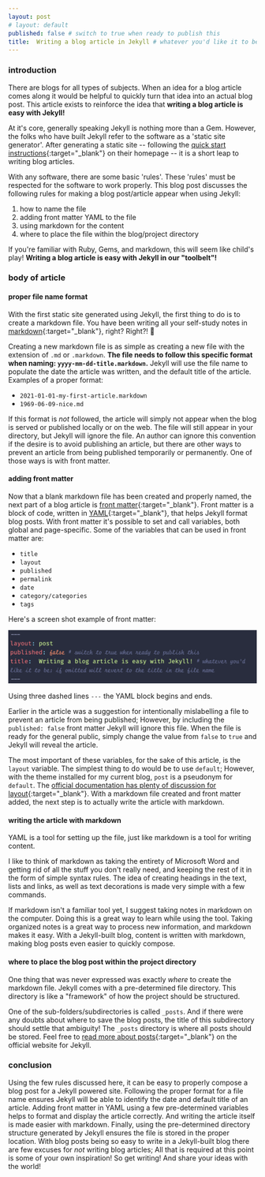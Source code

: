 ```yaml
---
layout: post
# layout: default
published: false # switch to true when ready to publish this
title:  Writing a blog article in Jekyll # whatever you'd like it to be; if omitted will revert to the title in the file name
---
```

### introduction
There are blogs for all types of subjects. When an idea for a blog article comes along it would be helpful to quickly turn that idea into an actual blog post. This article exists to reinforce the idea that **writing a blog article is easy with Jekyll!**

At it's core, generally speaking Jekyll is nothing more than a Gem. However, the folks who have built Jekyll refer to the software as a 'static site generator'. After generating a static site -- following the [quick start instructions](https://jekyllrb.com/docs/#instructions){:target="_blank"}  on their homepage -- it is a short leap to writing blog articles.

With any software, there are some basic 'rules'. These 'rules' must be respected for the software to work properly. This blog post discusses the following rules for making a blog post/article appear when using Jekyll:

1. how to name the file
2. adding front matter YAML to the file
3. using markdown for the content
4. where to place the file within the blog/project directory

If you're familiar with Ruby, Gems, and markdown, this will seem like child's play! **Writing a blog article is easy with Jekyll in our "toolbelt"!**

### body of article
#### proper file name format
With the first static site generated using Jekyll, the first thing to do is to create a markdown file. You have been writing all your self-study notes in [markdown](https://www.markdownguide.org/){:target="_blank"}, right? Right?! 🤪


Creating a new markdown file is as simple as creating a new file with the extension of `.md` or `.markdown`. **The file needs to follow this specific format when naming: `yyyy-mm-dd-title.markdown`.** Jekyll will use the file name to populate the date the article was written, and the default title of the article. Examples of a proper format:

- `2021-01-01-my-first-article.markdown`
- `1969-06-09-nice.md`

If this format is *not* followed, the article will simply not appear when the blog is served or published locally or on the web. The file will still appear in your directory, but Jekyll will ignore the file. An author can ignore this convention if the desire is to avoid publishing an article, but there are other ways to prevent an article from being published temporarily or permanently. One of those ways is with front matter.

#### adding front matter
Now that a blank markdown file has been created and properly named, the next part of a blog article is [front matter](https://jekyllrb.com/docs/front-matter/){:target="_blank"}. Front matter is a block of code, written in [YAML](https://yaml.org/){:target="_blank"}, that helps Jekyll format blog posts. With front matter it's possible to set and call variables, both global and page-specific. Some of the variables that can be used in front matter are:

 - `title`
 - `layout`
 - `published`
 - `permalink`
 - `date`
 - `category/categories`
 - `tags  `

  Here's a screen shot example of front matter:

![whatever](/assets/images/front_matter.png)

Using three dashed lines `---` the YAML block begins and ends.

Earlier in the article was a suggestion for intentionally mislabelling a file to prevent an article from being published; However, by including the `published: false` front matter Jekyll will ignore this file. When the file is ready for the general public, simply change the value from `false` to `true` and Jekyll will reveal the article.

The most important of these variables, for the sake of this article, is the `layout` variable. The simplest thing to do would be to use `default`; However, with the theme installed for my current blog, `post` is a pseudonym for `default`. The [official documentation has plenty of discussion for layout](https://jekyllrb.com/docs/layouts/){:target="_blank"}. With a markdown file created and front matter added, the next step is to actually write the article with markdown.

#### writing the article with markdown
YAML is a tool for setting up the file, just like markdown is a tool for writing content.

I like to think of markdown as taking the entirety of Microsoft Word and getting rid of all the stuff you don't really need, and keeping the rest of it in the form of simple syntax rules. The idea of creating headings in the text, lists and links, as well as text decorations is made very simple with a few commands.

If markdown isn't a familiar tool yet, I suggest taking notes in markdown on the computer. Doing this is a great way to learn while using the tool. Taking organized notes is a great way to process new information, and markdown makes it easy. With a Jekyll-built blog, content is written with markdown, making blog posts even easier to quickly compose.

#### where to place the blog post within the project directory
One thing that was never expressed was exactly *where* to create the markdown file. Jekyll comes with a pre-determined file directory. This directory is like a "framework" of how the project should be structured.

One of the sub-folders/subdirectories is called `_posts`. And if there were any doubts about where to save the blog posts, the title of this subdirectory should settle that ambiguity! The `_posts` directory is where all posts should be stored. Feel free to [read more about posts](https://jekyllrb.com/docs/posts/){:target="_blank"} on the official website for Jekyll.

### conclusion
Using the few rules discussed here, it can be easy to properly compose a blog post for a Jekyll powered site. Following the proper format for a file name ensures Jekyll will be able to identify the date and default title of an article. Adding front matter in YAML using a few pre-determined variables helps to format and display the article correctly. And writing the article itself is made easier with markdown. Finally, using the pre-determined directory structure generated by Jekyll ensures the file is stored in the proper location. With blog posts being so easy to write in a Jekyll-built blog there are few excuses for *not* writing blog articles; All that is required at this point is some of your own inspiration! So get writing! And share your ideas with the world!